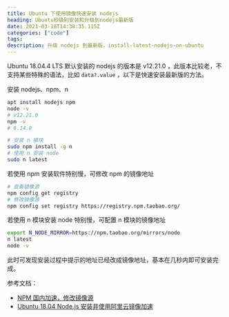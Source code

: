 ```yaml
---
title: Ubuntu 下使用镜像快速安装 nodejs 
heading: Ubuntu秒级别安装和升级到nodejs最新版
date: 2021-03-18T14:38:35.115Z
categories: ["code"]
tags: 
description: 升级 nodejs 到最新版，install-latest-nodejs-on-ubuntu
---
```


Ubuntu 18.04.4 LTS 默认安装的 nodejs 的版本是 v12.21.0 ，此版本比较老，不支持某些特殊的语法，比如 `data?.value` ，以下是快速安装最新版的方法。

安装 nodejs、npm、n
```bash
apt install nodejs npm
node -v
# v12.21.0
npm -v 
# 6.14.8

# 安装 n 模块
sudo npm install -g n
# 使用 n 安装 node
sudo n latest
```

若使用 npm 安装软件特别慢，可修改 npm 的镜像地址
```bash
# 查看镜像源
npm config get registry
# 修改镜像源
npm config set registry https://registry.npm.taobao.org/
```

若使用 n 模块安装 node 特别慢，可配置 n 模块的镜像地址

```bash
export N_NODE_MIRROR=https://npm.taobao.org/mirrors/node
n latest
node -v
```

此时可发现安装过程中提示的地址已经改成镜像地址，基本在几秒内即可安装完成。

参考文档：  
- [NPM 国内加速，修改镜像源](https://learnku.com/articles/15975/npm-accelerate-and-modify-mirror-source-in-china)
- [Ubuntu 18.04 Node.js 安装并使用阿里云镜像加速](https://blog.csdn.net/VHs1996/article/details/105316925)

